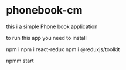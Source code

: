 # phonebook-cm
 
this i a simple Phone book application 

to run this app you need to install 

npm i 
npm i react-redux
npm i @reduxjs/toolkit

npmm start 

<!--  
 the app is not finished yet to edit contacts, it can store them list them and delete them for the moment 
-->
